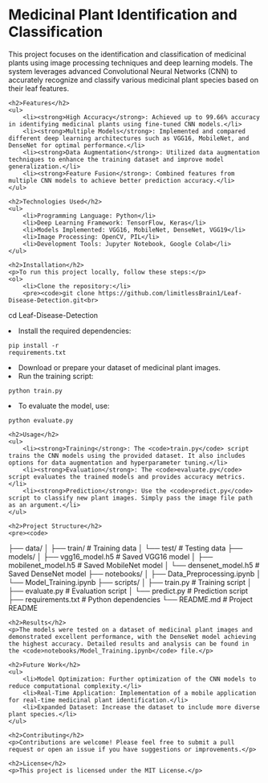 
<!DOCTYPE html>
<html lang="en">
<head>
    <meta charset="UTF-8">
    <meta name="viewport" content="width=device-width, initial-scale=1.0">
    <title>Medicinal Plant Identification</title>
</head>
<body>
    <h1>Medicinal Plant Identification and Classification</h1>
    <p>This project focuses on the identification and classification of medicinal plants using image processing techniques and deep learning models. The system leverages advanced Convolutional Neural Networks (CNN) to accurately recognize and classify various medicinal plant species based on their leaf features.</p>

    <h2>Features</h2>
    <ul>
        <li><strong>High Accuracy</strong>: Achieved up to 99.66% accuracy in identifying medicinal plants using fine-tuned CNN models.</li>
        <li><strong>Multiple Models</strong>: Implemented and compared different deep learning architectures such as VGG16, MobileNet, and DenseNet for optimal performance.</li>
        <li><strong>Data Augmentation</strong>: Utilized data augmentation techniques to enhance the training dataset and improve model generalization.</li>
        <li><strong>Feature Fusion</strong>: Combined features from multiple CNN models to achieve better prediction accuracy.</li>
    </ul>

    <h2>Technologies Used</h2>
    <ul>
        <li>Programming Language: Python</li>
        <li>Deep Learning Framework: TensorFlow, Keras</li>
        <li>Models Implemented: VGG16, MobileNet, DenseNet, VGG19</li>
        <li>Image Processing: OpenCV, PIL</li>
        <li>Development Tools: Jupyter Notebook, Google Colab</li>
    </ul>

    <h2>Installation</h2>
    <p>To run this project locally, follow these steps:</p>
    <ol>
        <li>Clone the repository:</li>
        <pre><code>git clone https://github.com/limitlessBrain1/Leaf-Disease-Detection.git<br>
cd Leaf-Disease-Detection</code></pre>
        <li>Install the required dependencies:</li>
        <pre><code>pip install -r requirements.txt</code></pre>
        <li>Download or prepare your dataset of medicinal plant images.</li>
        <li>Run the training script:</li>
        <pre><code>python train.py</code></pre>
        <li>To evaluate the model, use:</li>
        <pre><code>python evaluate.py</code></pre>
    </ol>

    <h2>Usage</h2>
    <ul>
        <li><strong>Training</strong>: The <code>train.py</code> script trains the CNN models using the provided dataset. It also includes options for data augmentation and hyperparameter tuning.</li>
        <li><strong>Evaluation</strong>: The <code>evaluate.py</code> script evaluates the trained models and provides accuracy metrics.</li>
        <li><strong>Prediction</strong>: Use the <code>predict.py</code> script to classify new plant images. Simply pass the image file path as an argument.</li>
    </ul>

    <h2>Project Structure</h2>
    <pre><code>
├── data/
│   ├── train/            # Training data
│   └── test/             # Testing data
├── models/
│   ├── vgg16_model.h5    # Saved VGG16 model
│   ├── mobilenet_model.h5 # Saved MobileNet model
│   └── densenet_model.h5  # Saved DenseNet model
├── notebooks/
│   ├── Data_Preprocessing.ipynb
│   └── Model_Training.ipynb
├── scripts/
│   ├── train.py          # Training script
│   ├── evaluate.py       # Evaluation script
│   └── predict.py        # Prediction script
├── requirements.txt      # Python dependencies
└── README.md             # Project README
    </code></pre>

    <h2>Results</h2>
    <p>The models were tested on a dataset of medicinal plant images and demonstrated excellent performance, with the DenseNet model achieving the highest accuracy. Detailed results and analysis can be found in the <code>notebooks/Model_Training.ipynb</code> file.</p>

    <h2>Future Work</h2>
    <ul>
        <li>Model Optimization: Further optimization of the CNN models to reduce computational complexity.</li>
        <li>Real-Time Application: Implementation of a mobile application for real-time medicinal plant identification.</li>
        <li>Expanded Dataset: Increase the dataset to include more diverse plant species.</li>
    </ul>

    <h2>Contributing</h2>
    <p>Contributions are welcome! Please feel free to submit a pull request or open an issue if you have suggestions or improvements.</p>

    <h2>License</h2>
    <p>This project is licensed under the MIT License.</p>
</body>
</html>


